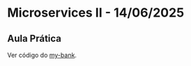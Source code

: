 # Microservices II - 14/06/2025

## Aula Prática

Ver código do [my-bank](https://github.com/via-results/my-bank).
